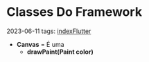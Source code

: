 # Classes Do Framework
2023-06-11
tags: [indexFlutter](indexFlutter.md)

* **Canvas** = É uma 
	* **drawPaint(Paint  color)** 
